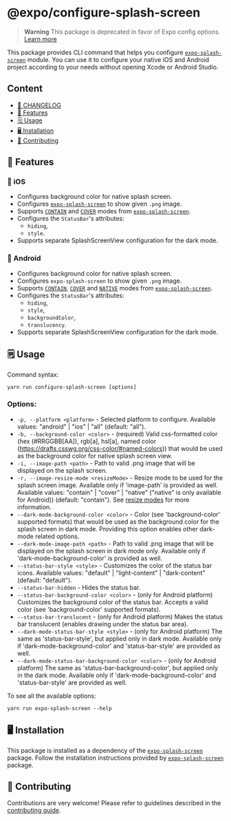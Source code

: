 # @expo/configure-splash-screen

> **Warning**
> This package is deprecated in favor of Expo config options. [Learn more](https://docs.expo.dev/versions/latest/sdk/splash-screen/)

This package provides CLI command that helps you configure [`expo-splash-screen`](https://github.com/expo/expo/tree/master/packages/expo-splash-screen) module.
You can use it to configure your native iOS and Android project according to your needs without opening Xcode or Android Studio.

## Content

- [📜 CHANGELOG](../../CHANGELOG.md)
- [🚀 Features](#-features)
- [🗒 Usage](#-usage)
- [🖥 Installation](#-installation)
- [👏 Contributing](#-contributing)

## 🚀 Features

### 📱 iOS

- Configures background color for native splash screen.
- Configures [`expo-splash-screen`](https://github.com/expo/expo/tree/master/packages/expo-splash-screen) to show given `.png` image.
- Supports [`CONTAIN`](https://github.com/expo/expo/tree/master/packages/expo-splash-screen#contain-resize-mode) and [`COVER`](https://github.com/expo/expo/tree/master/packages/expo-splash-screen#cover-resize-mode) modes from [`expo-splash-screen`](https://github.com/expo/expo/tree/master/packages/expo-splash-screen).
- Configures the `StatusBar`'s attributes:
  - `hiding`,
  - `style`.
- Supports separate SplashScreenView configuration for the dark mode.

### 🤖 Android

- Configures background color for native splash screen.
- Configures `expo-splash-screen` to show given `.png` image.
- Supports [`CONTAIN`](https://github.com/expo/expo/tree/master/packages/expo-splash-screen#contain-resize-mode), [`COVER`](https://github.com/expo/expo/tree/master/packages/expo-splash-screen#cover-resize-mode) and [`NATIVE`](https://github.com/expo/expo/tree/master/packages/expo-splash-screen#native-resize-mode) modes from [`expo-splash-screen`](https://github.com/expo/expo/tree/master/packages/expo-splash-screen).
- Configures the `StatusBar`'s attributes:
  - `hiding`,
  - `style`,
  - `backgroundColor`,
  - `translucency`.
- Supports separate SplashScreenView configuration for the dark mode.

## 🗒 Usage

Command syntax:

```
yarn run configure-splash-screen [options]
```

### Options:

- `-p, --platform <platform>` - Selected platform to configure. Available values: "android" | "ios" | "all" (default: "all").
- `-b, --background-color <color>` - (required) Valid css-formatted color (hex (#RRGGBB[AA]), rgb[a], hsl[a], named color (https://drafts.csswg.org/css-color/#named-colors)) that would be used as the background color for native splash screen view.
- `-i, --image-path <path>` - Path to valid .png image that will be displayed on the splash screen.
- `-r, --image-resize-mode <resizeMode>` - Resize mode to be used for the splash screen image. Available only if 'image-path' is provided as well. Available values: "contain" | "cover" | "native" ("native" is only available for Android)) (default: "contain"). See [resize modes](https://github.com/expo/expo/tree/master/packages/expo-splash-screen#built-in-splash-screen-image-resize-modes) for more information.
- `--dark-mode-background-color <color>` - Color (see 'background-color' supported formats) that would be used as the background color for the splash screen in dark mode. Providing this option enables other dark-mode related options.
- `--dark-mode-image-path <path>` - Path to valid .png image that will be displayed on the splash screen in dark mode only. Available only if 'dark-mode-background-color' is provided as well.
- `--status-bar-style <style>` - Customizes the color of the status bar icons. Available values: "default" | "light-content" | "dark-content" (default: "default").
- `--status-bar-hidden` - Hides the status bar.
- `--status-bar-background-color <color>` - (only for Android platform) Customizes the background color of the status bar. Accepts a valid color (see 'background-color' supported formats).
- `--status-bar-translucent` - (only for Android platform) Makes the status bar translucent (enables drawing under the status bar area).
- `--dark-mode-status-bar-style <style>` - (only for Android platform) The same as 'status-bar-style', but applied only in dark mode. Available only if 'dark-mode-background-color' and 'status-bar-style' are provided as well.
- `--dark-mode-status-bar-background-color <color>` - (only for Android platform) The same as 'status-bar-background-color', but applied only in the dark mode. Available only if 'dark-mode-background-color' and 'status-bar-style' are provided as well.

To see all the available options:

```
yarn run expo-splash-screen --help
```

## 🖥 Installation

This package is installed as a dependency of the [`expo-splash-screen`](https://github.com/expo/expo/tree/master/packages/expo-splash-screen) package. Follow the installation instructions provided by [`expo-splash-screen`](https://github.com/expo/expo/tree/master/packages/expo-splash-screen) package.

## 👏 Contributing

Contributions are very welcome! Please refer to guidelines described in the [contributing guide](https://github.com/expo/expo#contributing).
